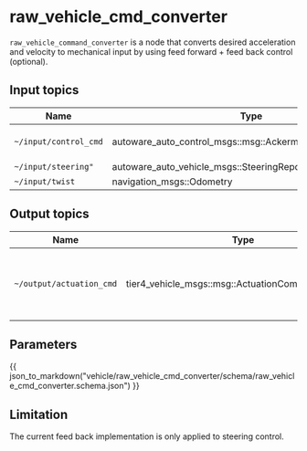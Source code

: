 # raw_vehicle_cmd_converter

`raw_vehicle_command_converter` is a node that converts desired acceleration and velocity to mechanical input by using feed forward + feed back control (optional).

## Input topics

| Name                  | Type                                                     | Description                                                                                                        |
| --------------------- | -------------------------------------------------------- | ------------------------------------------------------------------------------------------------------------------ |
| `~/input/control_cmd` | autoware_auto_control_msgs::msg::AckermannControlCommand | target `velocity/acceleration/steering_angle/steering_angle_velocity` is necessary to calculate actuation command. |
| `~/input/steering"`   | autoware_auto_vehicle_msgs::SteeringReport               | current status of steering used for steering feed back control                                                     |
| `~/input/twist`       | navigation_msgs::Odometry                                | twist topic in odometry is used.                                                                                   |

## Output topics

| Name                     | Type                                             | Description                                             |
| ------------------------ | ------------------------------------------------ | ------------------------------------------------------- |
| `~/output/actuation_cmd` | tier4_vehicle_msgs::msg::ActuationCommandStamped | actuation command for vehicle to apply mechanical input |

## Parameters

{{ json_to_markdown("vehicle/raw_vehicle_cmd_converter/schema/raw_vehicle_cmd_converter.schema.json") }}

## Limitation

The current feed back implementation is only applied to steering control.
